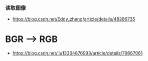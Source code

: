 ### 读取图像

* https://blog.csdn.net/Eddy_zheng/article/details/48286735

# BGR --> RGB

* https://blog.csdn.net/liu13364876993/article/details/79867061